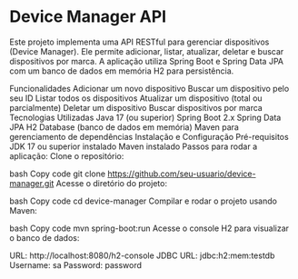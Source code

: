 # Device Manager API
Este projeto implementa uma API RESTful para gerenciar dispositivos (Device Manager). Ele permite adicionar, listar, atualizar, deletar e buscar dispositivos por marca. A aplicação utiliza Spring Boot e Spring Data JPA com um banco de dados em memória H2 para persistência.

Funcionalidades
Adicionar um novo dispositivo
Buscar um dispositivo pelo seu ID
Listar todos os dispositivos
Atualizar um dispositivo (total ou parcialmente)
Deletar um dispositivo
Buscar dispositivos por marca
Tecnologias Utilizadas
Java 17 (ou superior)
Spring Boot 2.x
Spring Data JPA
H2 Database (banco de dados em memória)
Maven para gerenciamento de dependências
Instalação e Configuração
Pré-requisitos
JDK 17 ou superior instalado
Maven instalado
Passos para rodar a aplicação:
Clone o repositório:

bash
Copy code
git clone https://github.com/seu-usuario/device-manager.git
Acesse o diretório do projeto:

bash
Copy code
cd device-manager
Compilar e rodar o projeto usando Maven:

bash
Copy code
mvn spring-boot:run
Acesse o console H2 para visualizar o banco de dados:

URL: http://localhost:8080/h2-console
JDBC URL: jdbc:h2:mem:testdb
Username: sa
Password: password
